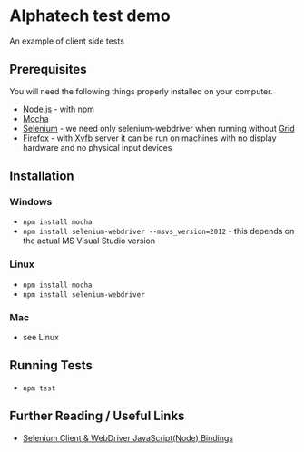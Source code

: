 # Alphatech test demo
An example of client side tests

## Prerequisites
You will need the following things properly installed on your computer.
* [Node.js](http://nodejs.org/) - with [npm](https://www.npmjs.com/)
* [Mocha](http://mochajs.org/)
* [Selenium](http://www.seleniumhq.org/) - we need only selenium-webdriver when running without [Grid](https://github.com/SeleniumHQ/selenium/wiki/Grid2)
* [Firefox](https://www.mozilla.org/) - with [Xvfb](http://www.x.org/archive/X11R7.6/doc/man/man1/Xvfb.1.xhtml) server it can be run on machines with no display hardware and no physical input devices

## Installation
### Windows
* `npm install mocha`
* `npm install selenium-webdriver --msvs_version=2012` - this depends on the actual MS Visual Studio version

### Linux
* `npm install mocha`
* `npm install selenium-webdriver`

### Mac
* see Linux

## Running Tests
* `npm test`

## Further Reading / Useful Links
* [Selenium Client & WebDriver JavaScript(Node) Bindings](http://seleniumhq.github.io/selenium/docs/api/javascript/index.html)
